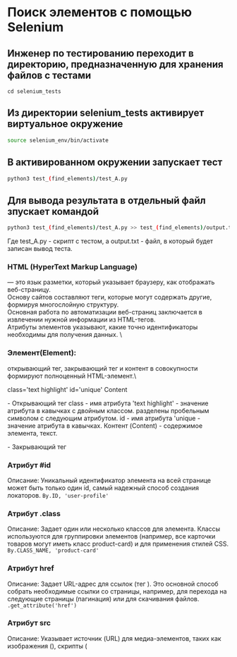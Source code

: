 # Поиск элементов с помощью Selenium

## Инженер по тестированию переходит в директорию, предназначенную для хранения файлов с тестами
```
cd selenium_tests
```
## Из директории selenium_tests активирует виртуальное окружение
```sh
source selenium_env/bin/activate
```
## В активированном окружении запускает тест 
```sh
python3 test_(find_elements)/test_A.py
```
## Для вывода результата в отдельный файл зпускает командой 
```sh
python3 test_(find_elements)/test_A.py >> test_(find_elements)/output.txt
```
Где test_A.py -  скрипт с тестом, а output.txt - файл, в который будет записан вывод теста.



### HTML (HyperText Markup Language) 
— это язык разметки, который указывает браузеру, как отображать веб-страницу. \
Основу сайтов составляют теги, которые могут содержать другие, формируя многослойную структуру. \
Основная работа по автоматизации веб-страниц заключается в извлечении нужной информации из HTML-тегов. \
Атрибуты элементов указывают, какие точно идентификаторы необходимы для получения данных. \



### Элемент(Element): 
открывающий тег, закрывающий тег и контент в совокупности формируют полноценный HTML-элемент.\
<p> class='text highlight' id='unique' Content          </p>
<p>  - Открывающий тег   
class - имя атрибута    'text highlight' - значение атрибута в кавычках с двойным классом.
разделены пробельным символом с следующим атрибутом.
id - имя атрибута       'unique  - значение атрибута в кавычках.
Контент (Content) - содержимое элемента, текст.
</p>  - Закрывающий тег

### Атрибут #id
Описание: Уникальный идентификатор элемента на всей странице может быть только один id, самый надежный способ создания локаторов.
```By.ID, 'user-profile'```

### Атрибут .class
Описание: Задает один или несколько классов для элемента. Классы используются для группировки элементов (например, все карточки товаров могут иметь класс product-card) и для применения стилей CSS.
```By.CLASS_NAME, 'product-card'```

### Атрибут href
Описание: Задает URL-адрес для ссылок (тег <a>). Это основной способ собрать необходимые ссылки со страницы, например, для перехода на следующие страницы (пагинация) или для скачивания файлов.
```.get_attribute('href')```

### Атрибут src
Описание: Указывает источник (URL) для медиа-элементов, таких как изображения (<img>), скрипты (<script>), фреймы (<iframe>).
```.get_attribute('src')```

### Атрибут alt
Описание: Задает альтернативный текст для изображений (тег <img>). Этот текст отображается, если изображение не может быть загружено, и используется программами чтения с экрана, содержит текст с описанием элемента.
```.get_attribute('alt')```

### Атрибут title
Описание: Предоставляет дополнительную информацию об элементе в виде всплывающей подсказки при наведении курсора мыши.
```.get_attribute('title')```

### Атрибут style
Описание: Используется для применения встроенных CSS-стилей непосредственно к элементу. Может указывать на состояние элемента (например, style="display: none;" означает, что элемент скрыт)
```style_attribute = div.get_attribute('style')```
```if 'display: none' not in style_attribute:```
```    print("Элемент видим:", div.text)```

### Атрибуты data-*
Описание: Пользовательские атрибуты данных, предназначенные для хранения дополнительной информации об элементе, которая не связана со стилями или стандартным поведением. 
Веб-разработчики часто используют data-* атрибуты для хранения машиночитаемых данных, таких как ID товара, артикул, цена без форматирования, URL для AJAX-запроса и т.д.
```get_attribute('data-price')```


Пример структуры HTML:
<!DOCTYPE html>                      <!-- Объявление типа документа -->
<html>                               <!-- Корневой элемент -->
  <head>                             <!-- Секция с метаданными -->
    <meta charset="UTF-8">           <!-- Кодировка страницы -->
    <title>Интернет-магазин</title>  <!-- Заголовок страницы - название страницы в браузере, отображается во вкладке.-->
    
    <style>    <!-- Стили CSS для оформления карточки, чаще указывает на файл со стилями -->
      /* CSS для оформления карточки товара */
      .product-card {
        border: 1px solid #ccc;
        padding: 15px;
        width: 300px;}
      .product-title {font-size: 1.2em;}
      .product-price {color: #e44d26;}
    </style>
  </head>

  <body>                      <!-- Тело страницы -->
    <h1>Каталог товаров</h1>  <!-- Главный заголовок -->
    
    <!-- Карточка товара -->
    <div class="product-card" id="product-1">                                                                    <!-- Контейнер товара с классом по которому можно найти группу тегов. -->
      <h2 class="product-title">Название товара</h2>                                                             <!-- Заголовок товара, помогает найти группу тегов. -->
      <img src="product-image.jpg" alt="Изображение товара" width="100">                                         <!-- Изображение товара с атрибутами src, alt и width -->
      <p class="product-description">Описание товара, которое подробно расскажет о его характеристиках.</p>      <!-- Описание  товара -->
      <p class="product-price">Цена: 1000 руб.</p>                                                               <!-- Цена товара -->
      <button type="button" onclick="addToCart('product-1')">Добавить в корзину</button>                         <!-- Кнопка добавления в корзину-->
    </div>
  </body>
</html>




### DOM (Document Object Model) п
редставляет собой набор правил, определяющих схему веб-страницы на языке HTML. \
Он хранит сайт в виде дерева, где каждый элемент называется узлом. \
Узлы могут иметь неограниченную вложенность, но слишком глубокая структура может усложнить код и замедлить работу страницы. \
Визуальное представление DOM-дерева: \
Document
└── html
    ├── head
    │   ├── meta
    │   ├── title
    │   └── style
    └── body
        ├── h1
        └── div.product-card
            ├── h2.product-title
            ├── img
            ├── p.product-description
            ├── p.product-price
            └── button


Практическое применение DOM заключается в его использовании для поиска и взаимодействия с элементами на веб-странице. \
При создании парсеров важно понимать структуру DOM и способы доступа к узлам, не внося в них изменения. \
Каждый элемент имеет уникальный путь от корня документа, как папки на ПК. Элементы можно находить по тегам, классам, ID, атрибутам или путям. \
DOM также облегчает перемещение между элементами, включая родительские, дочерние и соседние. При парсинге необходимо учитывать динамическое изменение элементов в DOM. \

 


## Тестовые данные test_A
- [x] Незарегистрированный пользователь переходит по ссылке.
- [x] Ищет все 'input' на веб странице.
- [x] Заполняет каждый найденый 'input' пользовательским текстом.
- [x] Нажимает  кнопку submit.
#### В программе использует 'поиск внутри списка элементов':
На странице несколько одинаковых блоков, в каждом из которых есть кнопка или другой элемент для взаимодействия.\
Ищет все элементы с тегом <input> на странице и возвращает их список для дальнейшего использования.\
 ```.find_elements```\
Цикл for перебирает список найденных элементов ввода, предоставляя доступ к каждому объекту для взаимодействия.\
```for element in input_elements:```\
Метод send_keys() используется для ввода текста в найденный элемент.\
``` element.send_keys('Пользовательский текст')```




## Тестовые данные test_B
- [x] Незарегистрированный пользователь переходит по ссылке.
- [x] Ищет родительский элмент 'input' и находит все его дочерние элементы на веб странице.
- [x] Заполняет каждый дочерний 'input' пользовательским текстом.
- [x] Нажимает  кнопку submit.
#### В программе использует 'каскадный поиск': 
Чтобы добраться до конкретного элемента, сначала ищет его родительский элемент, затем ищет дочерний внутри него.
Ищет родительский элемент\
```parent_element = webdriver.find_element(By.ID, 'parent_id')```\
Ищет дочерний элемент внутри родительского\
```child_element = parent_element.find_element(By.CLASS_NAME, 'child_class')```\
Проходит по каждому дочернему элемемену внутри родительского и вводит текст "Пользовательский текст"\
```[child_element.send_keys("пользовательский текст") for child_element in parent_element]```   




## Тестовые данные test_C
- [x] Незарегистрированный пользователь переходит по ссылке.
- [x] Ищет все элементы 'input' c помощью метода find_elements().
- [x] Если элементы найдены, заполняет каждый пользовательским текстом.
- [x] Нажимает  кнопку submit.
#### В программе использует 'проверку существования элементов': 
Сначала проверяет наличие интересующих элементов на странице, а затем взаимодействуйте с ними.\

Находим все элементы на странице с тегом "input".\
```input_elements = webdriver.find_elements(By.TAG_NAME, "input")```\
Cоздает пустой список для хранения найденных элементов.\
 ```input_elements_list = [] ```\
Перебирает все найденные элементы.\
```for element in input_elements: ```\
Добавляет каждый найденный элемент в список input_list.\
```input_elements_list.append(element)```\
Проверяеn, были ли найдены какие-либо элементы.\
 ```if input_elements:```\
Определяем количество элементов, которые нужно обработать.\
Устанавливает минимальное значение между длиной найденных элементов и длиной списка.\
 ```for i in range(min(len(input_elements), len(input_elements_list))): ```\
Заполняет текстовые поля элементов текстом "Ответ".\
 ```input_elements[i].send_keys("Пользовательский текст")```




## Тестовые данные test_D
- [x] Незарегистрированный пользователь переходит по ссылке.
- [x] Ищет все  элементы 'чекбокс' c помощью метода find_elements().
- [x] Если элементы найдены, кликает на  каждый найденый.
- [x] Если появляется 'alert' после клика по чекбоксу, переключается на него и принимает.
- [x] Нажимает  кнопку submit.
#### В программе использует: 
Поиск по 'проверке существования элементов'
